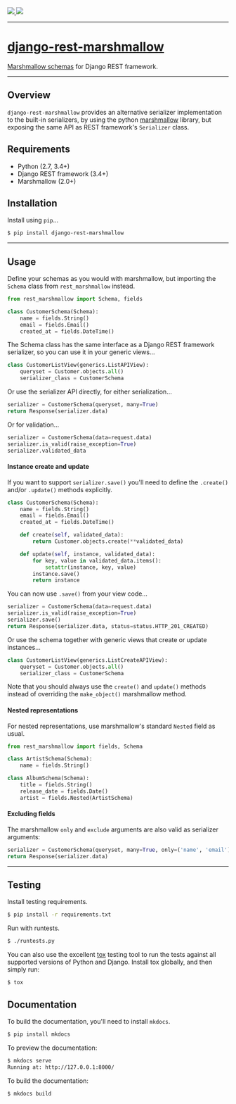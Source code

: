 <div class="badges">
    <a href="http://travis-ci.org/marshmallow-code/django-rest-marshmallow">
        <img src="https://travis-ci.org/marshmallow-code/django-rest-marshmallow.svg?branch=master">
    </a>
    <a href="https://pypi.python.org/pypi/django-rest-marshmallow">
        <img src="https://img.shields.io/pypi/v/django-rest-marshmallow.svg">
    </a>
</div>

---

# [django-rest-marshmallow](https://marshmallow-code.github.io/django-rest-marshmallow/)

[Marshmallow schemas][marshmallow] for Django REST framework.

---

## Overview

`django-rest-marshmallow` provides an alternative serializer implementation to the built-in serializers, by using the python [marshmallow] library, but exposing the same API as REST framework's `Serializer` class.

## Requirements

* Python (2.7, 3.4+)
* Django REST framework (3.4+)
* Marshmallow (2.0+)

## Installation

Install using `pip`...

```bash
$ pip install django-rest-marshmallow
```

---

## Usage

Define your schemas as you would with marshmallow, but importing the `Schema` class from `rest_marshmallow` instead.

```python
from rest_marshmallow import Schema, fields

class CustomerSchema(Schema):
    name = fields.String()
    email = fields.Email()
    created_at = fields.DateTime()
```

The Schema class has the same interface as a Django REST framework serializer, so you can use it in your generic views...

```python
class CustomerListView(generics.ListAPIView):
    queryset = Customer.objects.all()
    serializer_class = CustomerSchema
```

Or use the serializer API directly, for either serialization...

```python
serializer = CustomerSchema(queryset, many=True)
return Response(serializer.data)
```

Or for validation...

```python
serializer = CustomerSchema(data=request.data)
serializer.is_valid(raise_exception=True)
serializer.validated_data
```

#### Instance create and update

If you want to support `serializer.save()` you'll need to define the `.create()` and/or `.update()` methods explicitly.

```python
class CustomerSchema(Schema):
    name = fields.String()
    email = fields.Email()
    created_at = fields.DateTime()

    def create(self, validated_data):
        return Customer.objects.create(**validated_data)

    def update(self, instance, validated_data):
        for key, value in validated_data.items():
            setattr(instance, key, value)
        instance.save()
        return instance
```

You can now use `.save()` from your view code…

```python
serializer = CustomerSchema(data=request.data)
serializer.is_valid(raise_exception=True)
serializer.save()
return Response(serializer.data, status=status.HTTP_201_CREATED)
```

Or use the schema together with generic views that create or update instances...

```python
class CustomerListView(generics.ListCreateAPIView):
    queryset = Customer.objects.all()
    serializer_class = CustomerSchema
```

Note that you should always use the `create()` and `update()` methods instead of overriding the `make_object()` marshmallow method.

#### Nested representations

For nested representations, use marshmallow's standard `Nested` field as usual.

```python
from rest_marshmallow import fields, Schema

class ArtistSchema(Schema):
    name = fields.String()

class AlbumSchema(Schema):
    title = fields.String()
    release_date = fields.Date()
    artist = fields.Nested(ArtistSchema)
```

#### Excluding fields

The marshmallow `only` and `exclude` arguments are also valid as serializer arguments:

```python
serializer = CustomerSchema(queryset, many=True, only=('name', 'email'))
return Response(serializer.data)
```

---

## Testing

Install testing requirements.

```bash
$ pip install -r requirements.txt
```

Run with runtests.

```bash
$ ./runtests.py
```

You can also use the excellent [tox](http://tox.readthedocs.org/en/latest/) testing tool to run the tests against all supported versions of Python and Django. Install tox globally, and then simply run:

```bash
$ tox
```

## Documentation

To build the documentation, you'll need to install `mkdocs`.

```bash
$ pip install mkdocs
```

To preview the documentation:

```bash
$ mkdocs serve
Running at: http://127.0.0.1:8000/
```

To build the documentation:

```bash
$ mkdocs build
```


[marshmallow]: https://marshmallow.readthedocs.org/en/latest/

